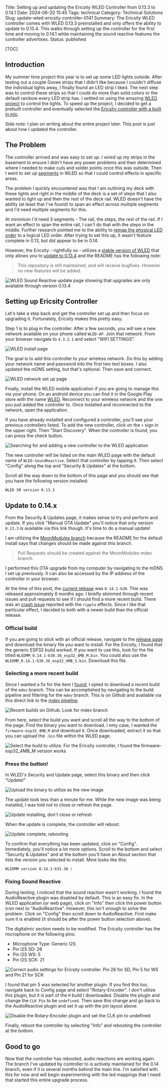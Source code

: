 Title: Setting up and updating the Ericsity WLED Controller from 0.13.3 to 0.14.1
Date: 2024-06-20 15:45
Tags: technical
Category: Technical Solutions
Slug: update-wled-ericsity-controller-0141
Summary: The Ericsity WLED controller comes with WLED 0.13.3 preinstalled and only offers the ability to update to 0.13.4. This walks through setting up the controller for the first time and moving to 0.14.1 while maintaining the sound reactive features the controller advertises.
Status: published

[TOC]

## Introduction

My summer time project this year is to set up some LED lights outside. After testing out a couple Govee strips that I didn't like because I couldn't diffuse the individual lights away, I finally found an LED strip I liked. The next step was to control these strips so that I could do more than solid colors or the default rainbow every LED strip has. I settled on using the amazing [WLED project][wled] to control the lights. To speed up the project, I decided to get a prebuilt controller and eventually selected the [Ericsity controller with a built in mic][ericsity].

Side note: I plan on writing about the entire project later. This post is just about how I updated the controller.

## The Problem

The controller arrived and was easy to set up. I wired up my strips in the basement to ensure I didn't have any power problems and then determined where I needed to make cuts and solder points once this was outside. Then I went to set up [segments][1] in WLED so that I could control effects in specific areas.

The problem I quickly encountered was that I am outlining my deck with these lights and right in the middle of the deck is a set of steps that I also wanted to light up and then the rest of the deck rail. WLED doesn't have the ability (at least that I've found) to span an effect across multiple segments and I'd need multiple segments for this. 

At minimium I'd need 3 segments - The rail, the steps, the rest of the rail. If I want an effect to span the entire rail, I can't do that with the steps in the middle. Further research pointed me to the ability to [remap the physical LED order][2] to a logical LED order. After trying to set this up, it wasn't feature complete in 0.13, but did appear to be in 0.14.

However, the Ericsity - rightfully so - utilizes a [stable version of WLED][3] that only allows you to [update to 0.13.4][4] and the README has the following note:

> This repository is still maintained, and will receive bugfixes. However no new features will be added.

![WLED Sound Reactive update page showing that upgrades are only available through version 0.13.4][updatepage]

## Setting up Ericsity Controller

Let's take a step back and get the controller set up and then focus on upgrading it. Fortunately, Ericsity makes this pretty easy.

Step 1 is to plug in the controller. After a few seconds, you will see a new network available on your phone called `WLED-AP`. Join that network. From your browser navigate to `4.3.2.1` and select "WIFI SETTINGS". 

![WLED install page][installpage]

The goal is to add this controller to your wireless network. Do this by adding your network name and password into the first two text boxes. I also updated the mDNS setting, but that's optional. Then save and connect.

![WLED network set up page][wifipage]

Finally, install the WLED mobile application if you are going to manage this via your phone. On an android device you can find it in the Google Play store with the name [WLED][5]. Reconnect to your wireless network and the one you just added the controller to. Once installed and reconnected to the network, open the application. 

If you have already installed and configured a controller, you'll see your previous controllers listed. To add the new controller, click on the `+` sign in the upper right. Then "Start Discovery". When the controller is found, you can press the check button.

![Searching for and adding a new controller to the WLED application][discoverypage]

The new controller will be listed on the main WLED page with the default name of `WLED-SoundReactive`. Select that controller by tapping it. Then select "Config" along the top and "Security & Updates" at the bottom.

Scroll all the way down to the bottom of this page and you should see that you have the following version installed:

`WLED SR version 0.13.3`

## Update to 0.14.x

From the Security & Updates page, it makes sense to try and perform and update. If you click "Manual OTA Update" you'll notice that only version `0.13.3` is available via this link though. It's time to do a manual update!

I am utilizing the [MoonModules branch][6] because the README for the default install says that changes should be made against this branch.

> Pull Requests should be created against the MoonModules mdev branch.

I performed this OTA upgrade from my computer by navigating to the mDNS I set up previously. It can also be accessed by the IP address of the controller in your browser.

At the time of this post, the [current release][7] was `0.14.1-b30`. This was released approximately 6 months ago. I briefly skimmed through recent issues and pull requests to see if I should find a more recent build. There was an [crash issue][8] reported with the `ripple` effects. Since I like that particular effect, I decided to both with a newer build than the official release. 

### Official build

If you are going to stick with an official release, navigate to the [release page][7] and download the binary file you want to install. For the Ericsity, I found that the generic ESP32 build worked. If you want to use this, look for the file titled `WLEDMM_0.14.1-b30.36_esp32_4MB_M.bin`. You could also use the `WLEDMM_0.14.1-b30.36_esp32_4MB_S.bin`. Download this file.

### Selecting a more recent build

Since I wanted a fix for the item I [found][8], I opted to download a recent build of the `mdev` branch. This can be accomplished by navigating to the build pipeline and filtering for the `mdev` branch. This is on Github and available via this direct link to the [mdev pipeline][9].

![Recent builds on Github. Look for mdev branch][builds]

From here, select the build you want and scroll all the way to the bottom of the page. Find the binary you want to download. I nmy case, I wanted the `firmware-esp32_4MB_M` and download it. Once downloaded, extract it so that you can upload the `.bin` file within the WLED page. 

![Select the build to utilize. For the Ericsity controller, I found the firmware-esp32_4MB_M version works][buildversion]

### Press the button!

In WLED's Security and Update page, select this binary and then click "Update!"

![Upload the binary to utilize as the new image][update1]

The update took less than a minute for me. While the new image was being installed, I was told not to close or refresh the page.

![Update installing, don't close or refresh][update2]

When the update is complete, the controller will reboot. 

![Update complete, rebooting][update3]

To confirm that everything has been updated, click on "Config". Immediately, you'll notice a lot more options. Scroll to the bottom and select "Security & Updates" and at the bottom you'll have an About section that lists the version you selected to install. Mine looks like this:

`WLEDMM version 0.14.1-b31.38 ☾`

### Fixing Sound Reactive

During testing, I noticed that the sound reaction wasn't working. I found the AudioReactive plugin was disabled by default. This is an easy fix. In the WLED application (or web page), click on "Info" then click the power button icon next to "AudioReactive". However, this isn't enough to solve the problem. Click on "Config" then scroll down to AudioReactive. First make sure it is enabled (it should be after the power button selection above). 

The digitalmic section needs to be modified. The Ericsity controller has the microphone on the following pins:

 - Microphone Type: Generic I2S
 - Pin I2S SD: 26
 - Pin I2S WS: 5
 - Pin I2S SCK: 21

![Correct audio settings for Ericsity controller. Pin 26 for SD, Pin 5 for WS and Pin 21 for SCK][audio] 

I found that pin 5 was selected for another plugin. If you find this too, navigate back to Config page and select "Rotary-Encoder". I don't utilize this plugin, but it is part of the `M` build I downloaded. Disable the plugin and change the `CLK Pin` to be `undefined`. Then save this change and go back to the AudioReactive plugin and set it up with the pin layout above.

![Disable the Rotary-Encoder plugin and set the CLK pin to undefined][disabled]

Finally, reboot the controller by selecting "Info" and rebooting the controller at the bottom.

## Good to go

Now that the controller has rebooted, audio reactions are working again. The branch I've updated by controller to is actively maintained for the 0.14 branch, even if it is several months behind the main line. I'm satisfied with this for now and will begin experimenting with the led mappings that I need that started this entire upgrade process.


 [wled]: https://kno.wled.ge/
 [ericsity]: https://www.amazon.com/Ericsity-Controller-Addressable-WS2812B-SK6812/dp/B0CNVXY8NX
 [1]: https://kno.wled.ge/features/segments/
 [2]: https://kno.wled.ge/advanced/mapping/
 [3]: https://github.com/atuline/WLED
 [updatepage]: {attach}images/wled/wled-update-page.png
 [4]: https://github.com/atuline/WLED/releases
 [installpage]: {attach}images/wled/install1.png
 [wifipage]: {attach}images/wled/install2.png
 [5]: https://play.google.com/store/apps/details?id=com.aircoookie.WLED&hl=en_US
 [discoverypage]: {attach}images/wled/install3.png
 [6]: https://github.com/MoonModules/WLED
 [7]: https://github.com/MoonModules/WLED/releases
 [8]: https://github.com/MoonModules/WLED/issues/130
 [update1]: {attach}images/wled/update1.png
 [update2]: {attach}images/wled/update2.png
 [update3]: {attach}images/wled/update3.png
 [disabled]: {attach}images/wled/disabled-plugin.png
 [audio]: {attach}images/wled/correct-audio.png
 [9]: https://github.com/MoonModules/WLED/actions/workflows/wled-ci.yml?query=branch%3Amdev
 [builds]: {attach}images/wled/github-builds.png
 [buildversion]: {attach}images/wled/github-build-version.png